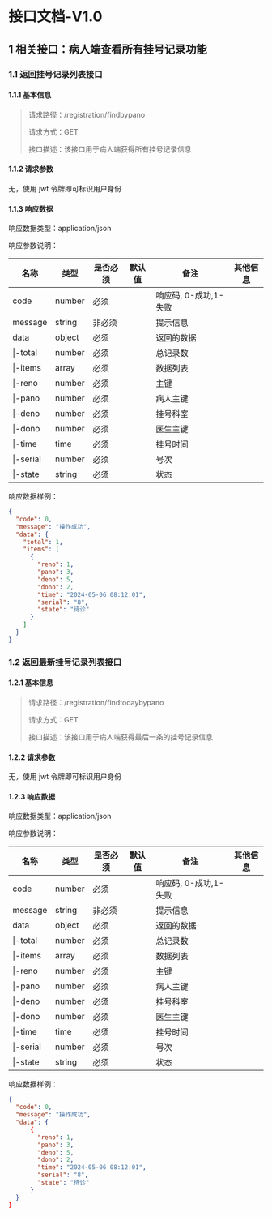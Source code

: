 # 接口文档-V1.0

## 1 相关接口：病人端查看所有挂号记录功能

### 1.1 返回挂号记录列表接口

#### 1.1.1 基本信息

> 请求路径：/registration/findbypano
>
> 请求方式：GET
>
> 接口描述：该接口用于病人端获得所有挂号记录信息

#### 1.1.2 请求参数

无，使用 jwt 令牌即可标识用户身份

#### 1.1.3 响应数据

响应数据类型：application/json

响应参数说明：

| 名称      | 类型   | 是否必须 | 默认值 | 备注                  | 其他信息 |
| --------- | ------ | -------- | ------ | --------------------- | -------- |
| code      | number | 必须     |        | 响应码, 0-成功,1-失败 |          |
| message   | string | 非必须   |        | 提示信息              |          |
| data      | object | 必须     |        | 返回的数据            |          |
| \|-total  | number | 必须     |        | 总记录数              |          |
| \|-items  | array  | 必须     |        | 数据列表              |          |
| \|-reno   | number | 必须     |        | 主键                  |          |
| \|-pano   | number | 必须     |        | 病人主键              |          |
| \|-deno   | number | 必须     |        | 挂号科室              |          |
| \|-dono   | number | 必须     |        | 医生主键              |          |
| \|-time   | time   | 必须     |        | 挂号时间              |          |
| \|-serial | number | 必须     |        | 号次                  |          |
| \|-state  | string | 必须     |        | 状态                  |          |

响应数据样例：

```json
{
  "code": 0,
  "message": "操作成功",
  "data": {
    "total": 1,
    "items": [
      {
        "reno": 1,
        "pano": 3,
        "deno": 5,
        "dono": 2,
        "time": "2024-05-06 08:12:01",
        "serial": "8",
        "state": "待诊"
      }
    ]
  }
}
```

### 1.2 返回最新挂号记录列表接口

#### 1.2.1 基本信息

> 请求路径：/registration/findtodaybypano
>
> 请求方式：GET
>
> 接口描述：该接口用于病人端获得最后一条的挂号记录信息

#### 1.2.2 请求参数

无，使用 jwt 令牌即可标识用户身份

#### 1.2.3 响应数据

响应数据类型：application/json

响应参数说明：

| 名称      | 类型   | 是否必须 | 默认值 | 备注                  | 其他信息 |
| --------- | ------ | -------- | ------ | --------------------- | -------- |
| code      | number | 必须     |        | 响应码, 0-成功,1-失败 |          |
| message   | string | 非必须   |        | 提示信息              |          |
| data      | object | 必须     |        | 返回的数据            |          |
| \|-total  | number | 必须     |        | 总记录数              |          |
| \|-items  | array  | 必须     |        | 数据列表              |          |
| \|-reno   | number | 必须     |        | 主键                  |          |
| \|-pano   | number | 必须     |        | 病人主键              |          |
| \|-deno   | number | 必须     |        | 挂号科室              |          |
| \|-dono   | number | 必须     |        | 医生主键              |          |
| \|-time   | time   | 必须     |        | 挂号时间              |          |
| \|-serial | number | 必须     |        | 号次                  |          |
| \|-state  | string | 必须     |        | 状态                  |          |

响应数据样例：

```json
{
  "code": 0,
  "message": "操作成功",
  "data": {
      {
        "reno": 1,
        "pano": 3,
        "deno": 5,
        "dono": 2,
        "time": "2024-05-06 08:12:01",
        "serial": "8",
        "state": "待诊"
      }
  }
}
```

